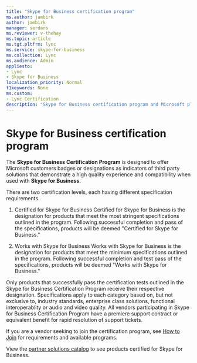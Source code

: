 ```yaml
---
title: "Skype for Business certification program"
ms.author: jambirk
author: jambirk
manager: serdars
ms.reviewer: v-thehay
ms.topic: article
ms.tgt.pltfrm: lync
ms.service: skype-for-business
ms.collection: Lync
ms.audience: Admin
appliesto:
- Lync
- Skype for Business 
localization_priority: Normal
f1keywords: None
ms.custom:
- Lync Certification
description: "Skype for Business certification program and Microsoft plans to test and certify IP phones for Skype for Business through the Skype for Business Certification Program."
---
```


# Skype for Business certification program

The **Skype for Business Certification Program** is designed to offer Microsoft customers badges or designations as indicators of third party solutions that demonstrate a high quality experience and compatibility when used with **Skype for Business**.

There are two certification levels, each having different specification requirements.
1. Certified for Skype for Business
    Certified for Skype for Business is the designation for products that meet the most stringent specifications outlined in the program.
    Following successful completion and pass of the specifications, products will be deemed "Certified for Skype for Business."
 
2. Works with Skype for Business
    Works with Skype for Business is the designation for products that meet the minimum specifications outlined in the program. 
    Following successful completion and test pass of the specifications, products will be deemed "Works with Skype for Business."

Only products that successfully pass the certification tests outlined in the Skype for Business Certification Program receive their respective designation.
Specifications apply to each category based on, but not exclusive to, industry standards, enterprise class solutions, functional interoperablity or audio and video quality. All vendors participating in Skype for Business Certification Program have a premiere support contract or equivalent benefit for rapid resolution of support tickets.

If you are a vendor seeking to join the certification program, see [How to Join](skype-certification-program-how-to-join.md) for requirements and available programs.

View the [partner solutions catalog](http://partnersolutions.skypeforbusiness.com/solutionscatalog/) to see products certified for Skype for Business.
